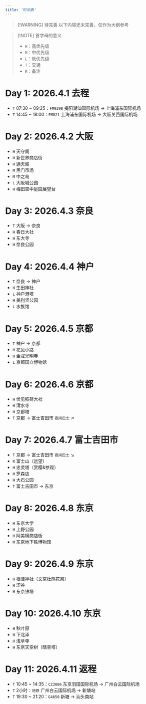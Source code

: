 ```yaml
---
title: '时间表'
---
```


> [!WARNING] 待完善
> 以下内容还未完善，仅作为大纲参考

> [!NOTE] 首字母的意义
> - `H`：高优先级
> - `M`：中优先级
> - `L`：低优先级
> - `T`：交通
> - `R`：备注

# Day 1: 2026.4.1 去程

- `T` 07:30 ~ 09:25：`FM9298` 揭阳潮汕国际机场 -> 上海浦东国际机场
- `T` 14:45 ~ 18:00：`FM821` 上海浦东国际机场 -> 大阪关西国际机场

# Day 2: 2026.4.2 大阪

- `H` 天守阁
- `H` 新世界商店街
- `H` 通天阁
- `M` 黑门市场
- `M` 中之岛
- `L` 大阪城公园
- `H` 梅田空中庭园展望台

# Day 3: 2026.4.3 奈良

- `T` 大阪 -> 奈良
- `H` 春日大社
- `H` 东大寺
- `H` 奈良公园

# Day 4: 2026.4.4 神户

- `T` 奈良 -> 神户
- `H` 生田神社
- `L` 神户港塔
- `H` 美利坚公园
- `L` 水族馆

# Day 5: 2026.4.5 京都

- `T` 神户 -> 京都
- `H` 花见小路
- `H` 金戒光明寺
- `L` 京都国立博物馆

# Day 6: 2026.4.6 京都

- `H` 伏见稻荷大社
- `H` 清水寺
- `H` 京都塔
- `T` 京都 -> 富士吉田市 `夜间巴士` ↗

# Day 7: 2026.4.7 富士吉田市

- `T` 京都 -> 富士吉田市 `夜间巴士` ↘
- `R` 富士山（远望）
- `H` 忠灵塔（赏樱&参观）
- `H` 罗森店
- `H` 大石公园
- `T` 富士吉田市 -> 东京

# Day 8: 2026.4.8 东京

- `H` 东京大学
- `H` 上野公园
- `H` 阿美横商店街
- `M` 东京地下铁博物馆

# Day 9: 2026.4.9 东京

- `H` 根津神社（文京杜鹃花祭）
- `H` 涩谷
- `H` 东京铁塔

# Day 10: 2026.4.10 东京

- `H` 秋叶原
- `H` 下北泽
- `H` 浅草寺
- `H` 东京天空树（晴空塔）

# Day 11: 2026.4.11 返程

- `T` 10:45 ~ 14:35：`CZ3086` 东京羽田国际机场 -> 广州白云国际机场
- `T` 2小时：`地铁` 广州白云国际机场 -> 新塘站
- `T` 19:30 ~ 21:20：`G4650` 新塘 -> 汕头南站
